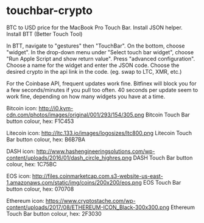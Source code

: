 # touchbar-crypto
BTC to USD price for the MacBook Pro Touch Bar.
Install JSON helper.
Install BTT (Better Touch Tool)

In BTT, navigate to "gestures" then "TouchBar".
On the bottom, choose "widget".
In the drop-down menu under "Select touch bar widget", choose "Run Apple Script and show return value".
Press "advanced configuration".
Choose a name for the widget and enter the JSON code.
Choose the desired crypto in the api link in the code. (eg. swap to LTC, XMR, etc.)

For the Coinbase API, frequent updates work fine. Bitfinex will block you for a few seconds/minutes if you pull too often. 40 seconds per update seem to work fine, depending on how many widgets you have at a time.

Bitcoin icon: http://i0.kym-cdn.com/photos/images/original/001/293/154/305.png
Bitcoin Touch Bar button colour, hex: F1C453

Litecoin icon: http://ltc.133.io/images/logosizes/ltc800.png
Litecoin Touch Bar button colour, hex: B6B7BA

DASH icon: http://www.hashengineeringsolutions.com/wp-content/uploads/2016/01/dash_circle_highres.png
DASH Touch Bar button colour, hex: 1C75BC

EOS icon: http://files.coinmarketcap.com.s3-website-us-east-1.amazonaws.com/static/img/coins/200x200/eos.png
EOS Touch Bar button colour, hex: 070708

Ethereum icon: https://www.cryptostache.com/wp-content/uploads/2017/08/ETHEREUM-ICON_Black-300x300.png
Ethereum Touch Bar button colour, hex: 2F3030

